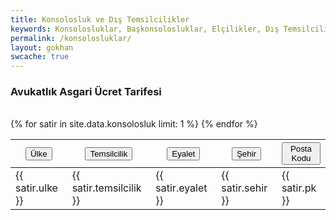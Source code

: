 ```yaml
---
title: Konsolosluk ve Dış Temsilcilikler
keywords: Konsolosluklar, Başkonsolosluklar, Elçilikler, Dış Temsilcilikler
permalink: /konsolosluklar/
layout: gokhan
swcache: true
---
```



<div class="card-header">
    <h3 class="card-title">Avukatlık Asgari Ücret Tarifesi</h3>
    <br>
    </div>
  
  <div id="table-default" class="table-responsive">
      <table class="table" id="kons" name="kons">
        <thead>
          <tr>
            <th><button class="table-sort" data-sort="sort-ulke">Ülke</button></th>
            <th><button class="table-sort" data-sort="sort-temsilcilik">Temsilcilik</button></th>
            <th><button class="table-sort" data-sort="sort-eyalet">Eyalet</button></th>
            <th><button class="table-sort" data-sort="sort-sehir">Şehir</button></th>										
            <th><button class="table-sort" data-sort="sort-pk">Posta Kodu</button></th>										
          </tr>
        </thead>
        <tbody class="table-tbody">
        {% for satir in site.data.konsolosluk limit: 1 %}
        <tr>
        <td class="sort-ulke">{{ satir.ulke }}</td>
        <td class="sort-temsilcilik">{{ satir.temsilcilik }}</td>
        <td class="sort-eyalet">{{ satir.eyalet }}</td>
        <td class="sort-sehir">{{ satir.sehir }}</td>
        <td class="sort-pk">{{ satir.pk }}</td>
        </tr>
        {% endfor %}         										
        </tbody>        
      </table>
    </div>

